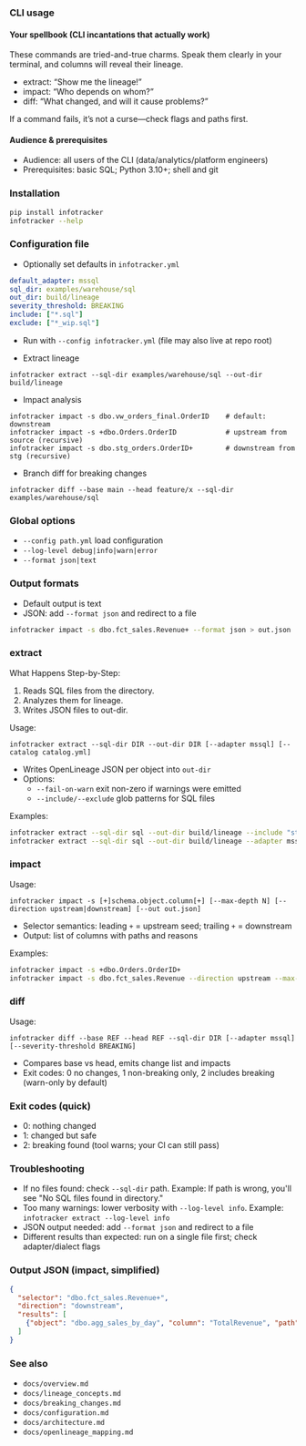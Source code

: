 ### CLI usage

#### Your spellbook (CLI incantations that actually work)
These commands are tried-and-true charms. Speak them clearly in your terminal, and columns will reveal their lineage.

- extract: “Show me the lineage!”
- impact: “Who depends on whom?”
- diff: “What changed, and will it cause problems?”

If a command fails, it’s not a curse—check flags and paths first.

#### Audience & prerequisites
- Audience: all users of the CLI (data/analytics/platform engineers)
- Prerequisites: basic SQL; Python 3.10+; shell and git

### Installation
```bash
pip install infotracker
infotracker --help
```

### Configuration file
- Optionally set defaults in `infotracker.yml`
```yaml
default_adapter: mssql
sql_dir: examples/warehouse/sql
out_dir: build/lineage
severity_threshold: BREAKING
include: ["*.sql"]
exclude: ["*_wip.sql"]
```
- Run with `--config infotracker.yml` (file may also live at repo root)

- Extract lineage
```
infotracker extract --sql-dir examples/warehouse/sql --out-dir build/lineage
```
- Impact analysis
```
infotracker impact -s dbo.vw_orders_final.OrderID    # default: downstream
infotracker impact -s +dbo.Orders.OrderID            # upstream from source (recursive)
infotracker impact -s dbo.stg_orders.OrderID+        # downstream from stg (recursive)
```
- Branch diff for breaking changes
```
infotracker diff --base main --head feature/x --sql-dir examples/warehouse/sql
``` 

### Global options
- `--config path.yml` load configuration
- `--log-level debug|info|warn|error`
- `--format json|text`

### Output formats
- Default output is text
- JSON: add `--format json` and redirect to a file
```bash
infotracker impact -s dbo.fct_sales.Revenue+ --format json > out.json
```

### extract
What Happens Step-by-Step:
1. Reads SQL files from the directory.
2. Analyzes them for lineage.
3. Writes JSON files to out-dir.

Usage:
```
infotracker extract --sql-dir DIR --out-dir DIR [--adapter mssql] [--catalog catalog.yml]
```
- Writes OpenLineage JSON per object into `out-dir`
- Options:
  - `--fail-on-warn` exit non-zero if warnings were emitted
  - `--include/--exclude` glob patterns for SQL files

Examples:
```bash
infotracker extract --sql-dir sql --out-dir build/lineage --include "stg_*.sql" --exclude "*_wip.sql"
infotracker extract --sql-dir sql --out-dir build/lineage --adapter mssql --catalog catalog.yml
```

### impact
Usage:
```
infotracker impact -s [+]schema.object.column[+] [--max-depth N] [--direction upstream|downstream] [--out out.json]
```
- Selector semantics: leading `+` = upstream seed; trailing `+` = downstream
- Output: list of columns with paths and reasons

Examples:
```bash
infotracker impact -s +dbo.Orders.OrderID+
infotracker impact -s dbo.fct_sales.Revenue --direction upstream --max-depth 2
```

### diff
Usage:
```
infotracker diff --base REF --head REF --sql-dir DIR [--adapter mssql] [--severity-threshold BREAKING]
```
- Compares base vs head, emits change list and impacts
- Exit codes: 0 no changes, 1 non-breaking only, 2 includes breaking (warn-only by default)

### Exit codes (quick)
- 0: nothing changed
- 1: changed but safe
- 2: breaking found (tool warns; your CI can still pass)

### Troubleshooting
- If no files found: check `--sql-dir` path. Example: If path is wrong, you'll see "No SQL files found in directory."
- Too many warnings: lower verbosity with `--log-level info`. Example: `infotracker extract --log-level info`
- JSON output needed: add `--format json` and redirect to a file
- Different results than expected: run on a single file first; check adapter/dialect flags

### Output JSON (impact, simplified)
```json
{
  "selector": "dbo.fct_sales.Revenue+",
  "direction": "downstream",
  "results": [
    {"object": "dbo.agg_sales_by_day", "column": "TotalRevenue", "path": ["dbo.fct_sales.Revenue", "dbo.agg_sales_by_day.TotalRevenue"], "reason": "AGGREGATION(SUM)"}
  ]
}
``` 

### See also
- `docs/overview.md`
- `docs/lineage_concepts.md`
- `docs/breaking_changes.md`
- `docs/configuration.md`
- `docs/architecture.md`
- `docs/openlineage_mapping.md` 